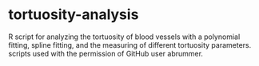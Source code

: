 # tortuosity-analysis
R script for analyzing the tortuosity of blood vessels with a polynomial fitting, spline fitting, and the measuring of different tortuosity parameters. scripts used with the permission of GitHub user abrummer.
